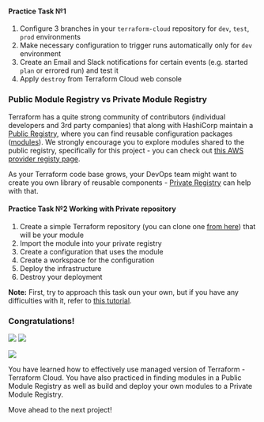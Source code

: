 #### Practice Task №1

1. Configure 3 branches in your `terraform-cloud` repository for `dev`, `test`, `prod` environments
2. Make necessary configuration to trigger runs automatically only for `dev` environment
2. Create an Email and Slack notifications for certain events (e.g. started `plan` or errored run) and test it
3. Apply `destroy` from Terraform Cloud web console

### Public Module Registry vs Private Module Registry

Terraform has a quite strong community of contributors (individual developers and 3rd party companies) that along with HashiCorp maintain a [Public Registry](https://www.terraform.io/docs/registry/index.html), where you can find reusable configuration packages ([modules](https://www.terraform.io/docs/registry/modules/use.html)). We strongly encourage you to explore modules shared to the public registry, specifically for this project - you can check out [this AWS provider registy page](https://registry.terraform.io/modules/terraform-aws-modules/vpc/aws/latest). 

As your Terraform code base grows, your DevOps team might want to create you own library of reusable components - [Private Registry](https://www.terraform.io/docs/registry/private.html) can help with that.

#### Practice Task №2 Working with Private repository

1. Create a simple Terraform repository (you can clone one [from here](https://github.com/hashicorp/learn-private-module-aws-s3-webapp)) that will be your module
2. Import the module into your private registry
3. Create a configuration that uses the module
4. Create a workspace for the configuration
5. Deploy the infrastructure
6. Destroy your deployment

**Note:** First, try to approach this task oun your own, but if you have any difficulties with it, refer to [this tutorial](https://learn.hashicorp.com/tutorials/terraform/module-private-registry).



### Congratulations!
![](https://darey.io/wp-content/uploads/2021/07/terraform_cup.png)
![](https://dareyio-nonprod-pbl-projects.s3.eu-west-2.amazonaws.com/project19/terraform_cup.png)

![](https://darey.io/wp-content/uploads/2021/07/terraform_cup.png)

You have learned how to effectively use managed version of Terraform - Terraform Cloud. You have also practiced in finding modules in a Public Module Registry as well as build and deploy your own modules to a Private Module Registry.

Move ahead to the next project!
